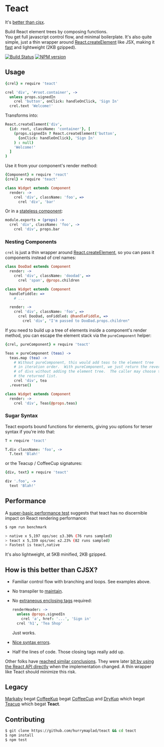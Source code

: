 # Teact

It's [better than cjsx](#how-is-this-better-than-cjsx).

Build React element trees by composing functions.  
You get full javascript control flow, and minimal boilerplate.
It's also quite simple, just a thin wrapper around [React.createElement](https://facebook.github.io/react/docs/top-level-api.html#react.createelement) like JSX, making it [fast](#performance) and lightweight (2KB gzipped).

[![Build Status](http://img.shields.io/travis/hurrymaplelad/teact.svg?style=flat-square)](https://travis-ci.org/hurrymaplelad/teact)
[![NPM version](http://img.shields.io/npm/v/teact.svg?style=flat-square)](https://www.npmjs.org/package/teact)

## Usage
```coffee
{crel} = require 'teact'

crel 'div', '#root.container', ->
  unless props.signedIn
    crel 'button', onClick: handleOnClick, 'Sign In'
  crel.text 'Welcome!'
```

Transforms into:

```coffee
React.createElement('div',
  {id: root, className: 'container'}, [
    (props.signedIn ? React.createElement('button',
      {onClick: handleOnClick}, 'Sign In'
    ) : null)
    'Welcome!'
  ]
)
```

Use it from your component's render method:
```coffee
{Component} = require 'react'
{crel} = require 'teact'

class Widget extends Component
  render: ->
    crel 'div', className: 'foo', =>
      crel 'div', 'bar'
```

Or in a [stateless component](https://facebook.github.io/react/docs/reusable-components.html#stateless-functions):

```coffee
module.exports = (props) ->
  crel 'div', className: 'foo', ->
    crel 'div', props.bar
```

### Nesting Components

`crel` is just a thin wrapper around [React.createElement](https://facebook.github.io/react/docs/top-level-api.html#react.createelement),
so you can pass it components instead of crel names:

```coffee
class DooDad extends Component
  render: ->
    crel 'div', className: 'doodad', =>
      crel 'span', @props.children

class Widget extends Component
  handleFiddle: =>
    # ...

  render: ->
    crel 'div', className: 'foo', =>
      crel DooDad, onFiddled: @handleFiddle, =>
        crel 'div', "I'm passed to DooDad.props.children"

```

If you need to build up a tree of elements inside a component's render method, you can
escape the element stack via the `pureComponent` helper:

```coffee
{crel, pureComponent} = require 'teact'

Teas = pureComponent (teas) ->
  teas.map (tea) ->
    # Without pureComponent, this would add teas to the element tree
    # in iteration order.  With pureComponent, we just return the reversed list
    # of divs without adding the element tree.  The caller may choose to add
    # the returned list.
    crel 'div', tea
  .reverse()

class Widget extends Component
  render: ->
    crel 'div', Teas(@props.teas)
```

### Sugar Syntax
Teact exports bound functions for elements, giving you options for
terser syntax if you're into that:

```coffee
T = require 'teact'

T.div className: 'foo', ->
  T.text 'Blah!'
```

or the Teacup / CoffeeCup signatures:

```coffee
{div, text} = require 'teact'

div '.foo', ->
  text 'Blah!'
```

## Performance

A [super-basic performance test](test/benchmarks/index.coffee) suggests that teact has no discernible impact on React rendering performance:

```sh
$ npm run benchmark

> native x 5,197 ops/sec ±3.30% (76 runs sampled)
> teact x 5,339 ops/sec ±2.23% (82 runs sampled)
> Fastest is teact,native
```

It's also lightweight, at 5KB minified, 2KB gzipped.  

## How is this better than CJSX?

- Familiar control flow with branching and loops.  See examples above.
- No transpiler to [maintain](https://github.com/jsdf/coffee-react/issues/28).
- No [extraneous enclosing tags](https://babeljs.io/repl/#?experimental=false&evaluate=true&loose=false&spec=false&code=%3Cdiv%3E%3C%2Fdiv%3E%0A%3Cdiv%3E%3C%2Fdiv%3E) required:

  ```coffee
  renderHeader: ->
    unless @props.signedIn
      crel 'a', href: '...', 'Sign in'
    crel 'h1', 'Tea Shop'
  ```

  Just works.
- [Nice syntax errors](https://github.com/jsdf/coffee-react/issues/32).
- Half the lines of code. Those closing tags really add up.

Other folks have [reached similar conclusions](https://slack-files.com/T024L9M0Y-F02HP4JM3-80d714).  They were later [bit by using the React API directly](https://github.com/planningcenter/react-patterns#jsx) when the implementation changed.  A thin wrapper like Teact should minimize this risk.

## Legacy

[Markaby](http://github.com/markaby/markaby) begat [CoffeeKup](http://github.com/mauricemach/coffeekup) begat
[CoffeeCup](http://github.com/gradus/coffeecup) and [DryKup](http://github.com/mark-hahn/drykup) which begat
[Teacup](http://github.com/goodeggs/teacup) which begat **Teact**.

## Contributing

```sh
$ git clone https://github.com/hurrymaplad/teact && cd teact
$ npm install
$ npm test
```
